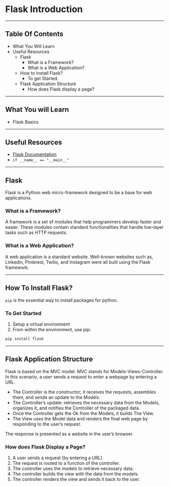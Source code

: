 # Flask Introduction
___

## Table Of Contents
* What You Will Learn
* Useful Resources
  * Flask
    * What is a Framework?
    * What is a Web Application?
  * How to Install Flask?
    * To get Started.
  * Flask Application Structure
    * How does Flask display a page?

---

## What You will Learn
* Flask Basics

---

## Useful Resources
* [Flask Documentation](https://flask.palletsprojects.com/en/1.1.x/quickstart/#routing)
* `if __name__ == "__main__"`

---

## Flask
Flask is a Python web micro-framework designed to be a base for web applications.

### What is a Framework?
A framework is a set of modules that help programmers develop faster and easier.
These modules contain standard functionalities that handle low-layer tasks such as HTTP requests.

### What is a Web Application?
A web application is a standard website.
Well-known websites such as, Linkedin, Pinterest, Twilio, and Instagram were all built using the Flask framework.

---

## How To Install Flask?
`pip` is the essential way to install packages for python.

### To Get Started
1. Setup a virtual environment
2. From within the environment, use pip:
```bash
pip install flask
```
---

## Flask Application Structure
Flask is based on the MVC model.
MVC stands for Models-Views-Controller.
In this scenario, a user sends a request to enter a webpage by entering a URL.

* The Controller is the constructor; it receives the requests, assembles them, and sends an update to the Models.
* The Controller’s update: retrieves the necessary data from the Models, organizes it, and notifies the Controller of the packaged data.
* Once the Controller gets the Ok from the Models, it builds The View.
* The View uses the Model data and renders the final web page by responding to the user’s request.

The response is presented as a website in the user’s browser.

### How does Flask Display a Page?
1. A user sends a request (by entering a URL).
2. The request is routed to a function of the controller.
3. The controller uses the models to retrieve necessary data.
4. The controller builds the view with the data from the models.
5. The controller renders the view and sends it back to the user.


